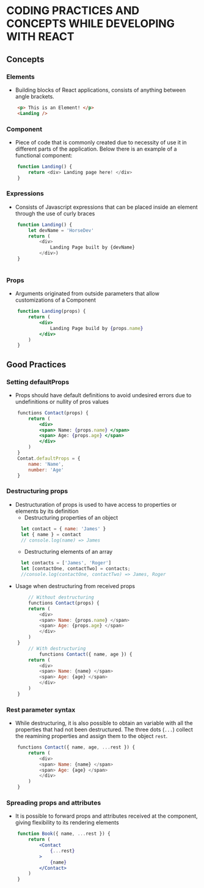 # CODING PRACTICES AND CONCEPTS WHILE DEVELOPING WITH REACT

## Concepts

### Elements
* Building blocks of React applications, consists of anything between angle brackets.
```HTML
    <p> This is an Element! </p>
    <Landing />
```

### Component
* Piece of code that is commonly created due to necessity of use it in different parts of the application. Below there is an example of a functional component:
```javascript
    function Landing() {
        return <div> Landing page here! </div>
    } 
```
### Expressions
* Consists of Javascript expressions that can be placed inside an element through the use of curly braces
```javascript
    function Landing() {
        let devName = 'HorseDev'
        return (
            <div>
                Landing Page built by {devName}
            </div>)
    }
    
```

### Props
* Arguments originated from outside parameters that allow customizations of a Component
```jsx
    function Landing(props) {
        return (
            <div>
                Landing Page build by {props.name}
            </div>
        )
    }
```

## Good Practices

### Setting defaultProps

* Props should have default definitions to avoid undesired errors due to undefinitions or nullity of pros values
```jsx
    functions Contact(props) {
        return (
            <div>
            <span> Name: {props.name} </span>
            <span> Age: {props.age} </span>
            </div>
        )
    }
    Contat.defaultProps = {
        name: 'Name',
        number: 'Age'
    }
```

### Destructuring props
* Destructuration of props is used to have access to properties or elements by its definition
  * Destructuring properties of an object
  ```javascript
    let contact = { name: 'James' }
    let { name } = contact
    // console.log(name) => James
  ```
  * Destructuring elements of an array
  ```javascript
    let contacts = ['James', 'Roger']
    let [contactOne, contactTwo] = contacts;
    //console.log(contactOne, contactTwo) => James, Roger
  ```
* Usage when destructuring from received props
```javascript
        // Without destructuring
        functions Contact(props) {
        return (
            <div>
            <span> Name: {props.name} </span>
            <span> Age: {props.age} </span>
            </div>
        )
    }
        // With destructuring
            functions Contact({ name, age }) {
        return (
            <div>
            <span> Name: {name} </span>
            <span> Age: {age} </span>
            </div>
        )
    }

```
### Rest parameter syntax
* While destructuring, it is also possible to obtain an variable with all the properties that had not been destructured. The three dots (```...```) collect the reamining properties and assign them to the object ```rest```.

```javascript
    functions Contact({ name, age, ...rest }) {
        return (
            <div>
            <span> Name: {name} </span>
            <span> Age: {age} </span>
            </div>
        )
    }

```
### Spreading props and attributes

* It is possible to forward props and attributes received at the component, giving flexibility to its rendering elements
```jsx
    function Book({ name, ...rest }) {
        return (
            <Contact
                {...rest}
            >
                {name}
            </Contact>
        )
    }
```